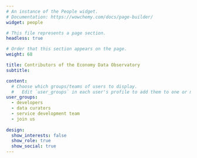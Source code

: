 ```yaml
---
# An instance of the People widget.
# Documentation: https://wowchemy.com/docs/page-builder/
widget: people

# This file represents a page section.
headless: true

# Order that this section appears on the page.
weight: 68

title: Contributors of the Economy Data Observatory
subtitle:

content:
  # Choose which groups/teams of users to display.
  #   Edit `user_groups` in each user's profile to add them to one or more of these groups.
user_groups:
  - developers
  - data curators
  - service development team
  - join us
  
design:
  show_interests: false
  show_role: true
  show_social: true
---
```

